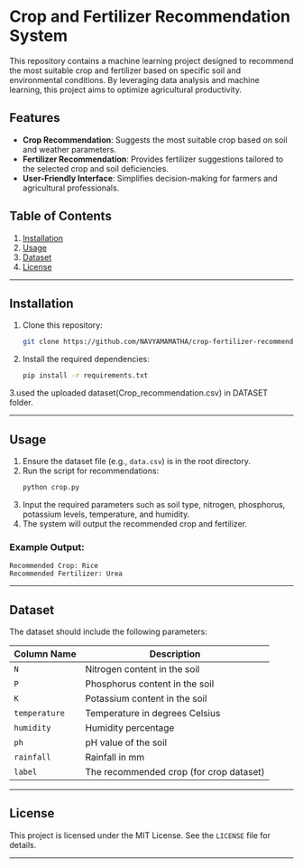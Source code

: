 # Crop and Fertilizer Recommendation System

This repository contains a machine learning project designed to recommend the most suitable crop and fertilizer based on specific soil and environmental conditions. By leveraging data analysis and machine learning, this project aims to optimize agricultural productivity.

## Features

- **Crop Recommendation**: Suggests the most suitable crop based on soil and weather parameters.
- **Fertilizer Recommendation**: Provides fertilizer suggestions tailored to the selected crop and soil deficiencies.
- **User-Friendly Interface**: Simplifies decision-making for farmers and agricultural professionals.

## Table of Contents

1. [Installation](#installation)
2. [Usage](#usage)
3. [Dataset](#dataset)
4. [License](#license)

---

## Installation

1. Clone this repository:
   ```bash
   git clone https://github.com/NAVYAMAMATHA/crop-fertilizer-recommendation.git
   ```
2. Install the required dependencies:
   ```bash
   pip install -r requirements.txt
   ```
3.used the uploaded dataset(Crop_recommendation.csv) in DATASET folder.


---

## Usage

1. Ensure the dataset file (e.g., `data.csv`) is in the root directory.
2. Run the script for recommendations:
   ```bash
   python crop.py
   ```
3. Input the required parameters such as soil type, nitrogen, phosphorus, potassium levels, temperature, and humidity.
4. The system will output the recommended crop and fertilizer.

### Example Output:

```
Recommended Crop: Rice
Recommended Fertilizer: Urea
```

---

## Dataset

The dataset should include the following parameters:

| Column Name   | Description                               |
| ------------- | ----------------------------------------- |
| `N`           | Nitrogen content in the soil             |
| `P`           | Phosphorus content in the soil           |
| `K`           | Potassium content in the soil            |
| `temperature` | Temperature in degrees Celsius           |
| `humidity`    | Humidity percentage                      |
| `ph`          | pH value of the soil                     |
| `rainfall`    | Rainfall in mm                           |
| `label`       | The recommended crop (for crop dataset)  |

---

## License

This project is licensed under the MIT License. See the `LICENSE` file for details.

---
